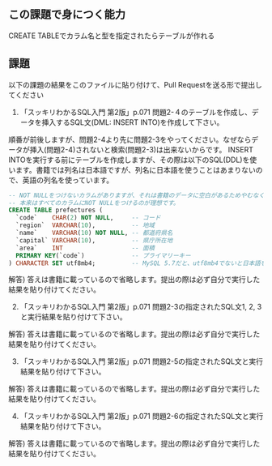 ## この課題で身につく能力

CREATE TABLEでカラム名と型を指定されたらテーブルが作れる

## 課題

以下の課題の結果をこのファイルに貼り付けて、Pull Requestを送る形で提出してください

1. 「スッキリわかるSQL入門 第2版」p.071 問題2-４のテーブルを作成し、データを挿入するSQL文(DML: INSERT INTO)を作成して下さい。

順番が前後しますが、問題2-4より先に問題2-3をやってください。なぜならデータが挿入(問題2-4)されないと検索(問題2-3)は出来ないからです。
INSERT INTOを実行する前にテーブルを作成しますが、その際は以下のSQL(DDL)を使います。書籍では列名は日本語ですが、列名に日本語を使うことはあまりないので、英語の列名を使っています。

```sql
-- NOT NULLをつけないカラムがありますが、それは書籍のデータに空白があるためやむなくそうしています。
-- 本来はすべてのカラムにNOT NULLをつけるのが理想です。
CREATE TABLE prefectures (
  `code`    CHAR(2) NOT NULL,     -- コード
  `region`  VARCHAR(10),          -- 地域
  `name`    VARCHAR(10) NOT NULL, -- 都道府県名
  `capital` VARCHAR(10),          -- 県庁所在地
  `area`    INT                   -- 面積
  PRIMARY KEY(`code`)             -- プライマリーキー
) CHARACTER SET utf8mb4;          -- MySQL 5.7だと、utf8mb4でないと日本語を正しく扱ってくれません
```

解答) 答えは書籍に載っているので省略します。提出の際は必ず自分で実行した結果を貼り付けてください。

2. 「スッキリわかるSQL入門 第2版」p.071 問題2-3の指定されたSQL文1, 2, 3と実行結果を貼り付けて下さい。

解答) 答えは書籍に載っているので省略します。提出の際は必ず自分で実行した結果を貼り付けてください。

3. 「スッキリわかるSQL入門 第2版」p.071 問題2-5の指定されたSQL文と実行結果を貼り付けて下さい。

解答) 答えは書籍に載っているので省略します。提出の際は必ず自分で実行した結果を貼り付けてください。

4. 「スッキリわかるSQL入門 第2版」p.071 問題2-6の指定されたSQL文と実行結果を貼り付けて下さい。

解答) 答えは書籍に載っているので省略します。提出の際は必ず自分で実行した結果を貼り付けてください。
